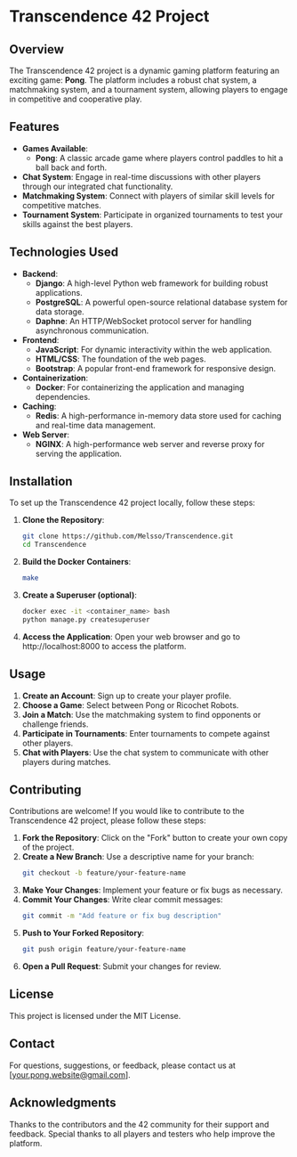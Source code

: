 # Transcendence 42 Project

## Overview

The Transcendence 42 project is a dynamic gaming platform featuring an exciting game: **Pong**. The platform includes a robust chat system, a matchmaking system, and a tournament system, allowing players to engage in competitive and cooperative play.

## Features

- **Games Available**:
  - **Pong**: A classic arcade game where players control paddles to hit a ball back and forth.
- **Chat System**: Engage in real-time discussions with other players through our integrated chat functionality.
- **Matchmaking System**: Connect with players of similar skill levels for competitive matches.
- **Tournament System**: Participate in organized tournaments to test your skills against the best players.

## Technologies Used

- **Backend**:
  - **Django**: A high-level Python web framework for building robust applications.
  - **PostgreSQL**: A powerful open-source relational database system for data storage.
  - **Daphne**: An HTTP/WebSocket protocol server for handling asynchronous communication.
- **Frontend**:
  - **JavaScript**: For dynamic interactivity within the web application.
  - **HTML/CSS**: The foundation of the web pages.
  - **Bootstrap**: A popular front-end framework for responsive design.
- **Containerization**:
  - **Docker**: For containerizing the application and managing dependencies.
- **Caching**:
  - **Redis**: A high-performance in-memory data store used for caching and real-time data management.
- **Web Server**:
  - **NGINX**: A high-performance web server and reverse proxy for serving the application.

## Installation

To set up the Transcendence 42 project locally, follow these steps:

1. **Clone the Repository**:
   ```bash
   git clone https://github.com/Melsso/Transcendence.git
   cd Transcendence
   ```
2. **Build the Docker Containers**:

	```bash
	make
	```
3. **Create a Superuser (optional)**:
	```bash
	docker exec -it <container_name> bash
	python manage.py createsuperuser
	```
4. **Access the Application**:
Open your web browser and go to http://localhost:8000 to access the platform.

## Usage

1. **Create an Account**: Sign up to create your player profile.
2. **Choose a Game**: Select between Pong or Ricochet Robots.
3. **Join a Match**: Use the matchmaking system to find opponents or challenge friends.
4. **Participate in Tournaments**: Enter tournaments to compete against other players.
5. **Chat with Players**: Use the chat system to communicate with other players during matches.

## Contributing

Contributions are welcome! If you would like to contribute to the Transcendence 42 project, please follow these steps:

1. **Fork the Repository**: Click on the "Fork" button to create your own copy of the project.
2. **Create a New Branch**: Use a descriptive name for your branch:
	```bash
	git checkout -b feature/your-feature-name
	```
3. **Make Your Changes**: Implement your feature or fix bugs as necessary.
4. **Commit Your Changes**: Write clear commit messages:
	```bash
	git commit -m "Add feature or fix bug description"
	```
5. **Push to Your Forked Repository**:
	```bash
	git push origin feature/your-feature-name
	```
6. **Open a Pull Request**: Submit your changes for review.

## License
This project is licensed under the MIT License.

## Contact
For questions, suggestions, or feedback, please contact us at [your.pong.website@gmail.com].

## Acknowledgments
Thanks to the contributors and the 42 community for their support and feedback.
Special thanks to all players and testers who help improve the platform.
